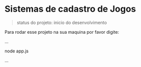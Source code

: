 <h1>Sistemas de cadastro de Jogos</h1>

> status do projeto: inicio do desenvolvimento

Para rodar esse projeto na sua maquina por favor digite:

...

node app.js

...

